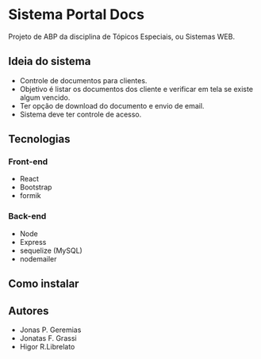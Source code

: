 # Sistema Portal Docs

Projeto de ABP da disciplina de Tópicos Especiais, ou Sistemas WEB.

## Ideia do sistema
* Controle de documentos para clientes.
* Objetivo é listar os documentos dos cliente e verificar em tela se existe algum vencido.
* Ter opção de download do documento e envio de email.
* Sistema deve ter controle de acesso.

## Tecnologias

### Front-end
* React
* Bootstrap
* formik

### Back-end
* Node
* Express
* sequelize (MySQL)
* nodemailer

## Como instalar

## Autores
* Jonas P. Geremias
* Jonatas F. Grassi
* Higor R.Librelato